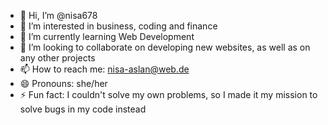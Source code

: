 - 👋 Hi, I’m @nisa678
- 👀 I’m interested in business, coding and finance
- 🌱 I’m currently learning Web Development
- 💞️ I’m looking to collaborate on developing new websites, as well as on any other projects
- 📫 How to reach me: nisa-aslan@web.de
- 😄 Pronouns: she/her
- ⚡ Fun fact: I couldn't solve my own problems, so I made it my mission to solve bugs in my code instead 

<!---
nisa678/nisa678 is a ✨ special ✨ repository because its `README.md` (this file) appears on your GitHub profile.
You can click the Preview link to take a look at your changes.
--->
